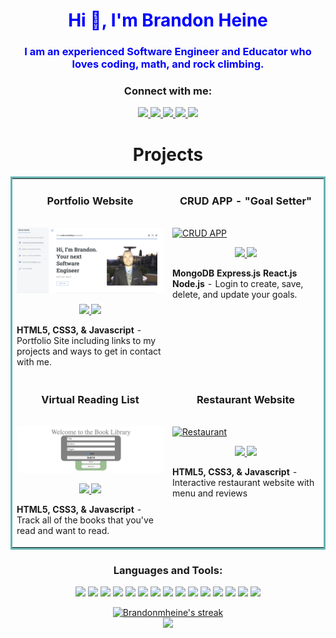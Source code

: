 <div style="color:blue;text-align:center;">
  <h1 align="center" style="color:blue;text-align:center;">Hi 👋, I'm Brandon Heine</h1>
  <h3 align="center">I am an experienced Software Engineer and Educator who loves coding, math, and rock climbing.</h3>
 </div>

<h3 align="center">Connect with me:</h3>
<p align="center">
  <a href="https://brandonmheine.netlify.app/" target="_blank">
    <img src="https://img.shields.io/static/v1?label=|&message=WEBSITE&color=23555f&style=plastic&logo=react&logo-color=white"/>
  </a>
  <a href="https://www.linkedin.com/in/brandonmheine/" target="_blank">
    <img src="https://img.shields.io/static/v1?label=|&message=LINKED-IN&color=cdf998&style=plastic&logo=linkedin&logo-color=white"/>
  </a>
  <a href="https://twitter.com/BrandonMHeine" target="_blank">
    <img src="https://img.shields.io/static/v1?label=|&message=TWITTER&color=23555f&style=plastic&logo=twitter&logo-color=white"/>
  </a>
  <a href="https://angel.co/u/brandon-heine" target="_blank">
      <img src="https://img.shields.io/static/v1?label=|&message=ANGEL-LIST&color=cdf998&style=plastic&logo=angellist&logo-color=white"/>
  </a>
  <a href="https://s3.amazonaws.com/attachments.angel.co/6942207-d6647d0483560b719a028b930e56e792.pdf?X-Amz-Algorithm=AWS4-HMAC-SHA256&X-Amz-Credential=AKIAJS6W3HGZGRJIRBTA%2F20220511%2Fus-east-1%2Fs3%2Faws4_request&X-Amz-Date=20220511T202644Z&X-Amz-Expires=3600&X-Amz-SignedHeaders=host&X-Amz-Signature=28efd3226719541eed7e86f8b5bc66bb63d1f448246789f45f30d376a1155899" target="_blank">
      <img src="https://img.shields.io/static/v1?label=|&message=RESUME&color=23555f&style=plastic&logo=react&logo-color=white"/>
  </a>
</p>




<h1 align="center">Projects</h1>
<table bordercolor="#66b2b2">
  <tr>
    <td width="50%" valign="top">
      <h3 align="center">Portfolio Website</h3>
        <br />
        <a target="_blank" href="https://brandonmheine.netlify.app/">
            <img src="portfolioWebsite.jpg" width="100%" alt="Portfolio"/>
        </a>
        <br />
        <p align="center">       
  <a href="https://github.com/brandonmheine/portfolio-site" target="_blank">
    <img src="https://img.shields.io/static/v1?label=|&message=REPO&color=23555f&style=plastic&logo=github&logo-color=white"/>
  </a>  
  <a href="https://brandonmheine.netlify.app/" target="_blank">
    <img src="https://img.shields.io/static/v1?label=|&message=WEBSITE&color=cdf998&style=plastic&logo=wordpress&logo-color=white"/>
  </a>
      </p>
        <p><strong>HTML5, CSS3, & Javascript</strong> - Portfolio Site including links to my projects and ways to get in contact with me.</p>
    </td>  
    <td width="50%" valign="top">
      <h3 align="center">CRUD APP - "Goal Setter"</h3>
        <br />
      <a target="_blank" href="https://mernapp-goalsetter.herokuapp.com/login">
            <img src="https://brandonmheine.netlify.app/images/goals.jpg" width="100%"  alt="CRUD APP"/>
        </a>
        <br />
        <p align="center">     
  <a href="https://github.com/brandonmheine/Goalsetter-CRUD-App" target="_blank">
    <img src="https://img.shields.io/static/v1?label=|&message=REPO&color=23555f&style=plastic&logo=github&logo-color=white"/>
  </a>
  <a href="https://mernapp-goalsetter.herokuapp.com/login" target="_blank">
    <img src="https://img.shields.io/static/v1?label=|&message=WEBSITE&color=cdf998&style=plastic&logo=wordpress&logo-color=white"/>
  </a>
      </p>
        <p><strong>MongoDB Express.js React.js Node.js</strong> - Login to create, save, delete, and update your goals.</p>
    </td>
  </tr>  
  <tr>
    <td width="50%" valign="top">
      <h3 align="center">Virtual Reading List</h3>
      <br />
        <a target="_blank" href="https://brandonmheine.github.io/library/">
          <img src="library.jpg" width="100%" alt="Library"/>
        </a>
      <br />
        <p align="center">
  <a href="https://github.com/brandonmheine/library" target="_blank">
    <img src="https://img.shields.io/static/v1?label=|&message=REPO&color=23555f&style=plastic&logo=github&logo-color=white"/>
  </a>
  <a href="https://brandonmheine.github.io/library/" target="_blank">
    <img src="https://img.shields.io/static/v1?label=|&message=WEBSITE&color=cdf998&style=plastic&logo=wordpress&logo-color=white"/>
  </a>
      </p>
        <p><strong>HTML5, CSS3, & Javascript</strong> - Track all of the books that you've read and want to read.</p>
    </td>
    <td width="50%" valign="top">
      <h3 align="center">Restaurant Website</h3>
        <br />
        <a target="_blank" href="https://brandonmheine.netlify.app/restaurant/index.html">
          <img src="https://brandonmheine.netlify.app/restaurant/assets/pancake.jpg" width="100%" alt="Restaurant"/>
        </a>
        <br />
        <p align="center">        
  <a href="https://github.com/brandonmheine/portfolio-site/tree/main/restaurant" target="_blank">
    <img src="https://img.shields.io/static/v1?label=|&message=REPO&color=23555f&style=plastic&logo=github&logo-color=white"/>
  </a>
  <a href="https://brandonmheine.netlify.app/restaurant/index.html" target="_blank">
    <img src="https://img.shields.io/static/v1?label=|&message=WEBSITE&color=cdf998&style=plastic&logo=wordpress&logo-color=white"/>
  </a>
      </p>
        <p><strong>HTML5, CSS3, & Javascript</strong> - Interactive restaurant website with menu and reviews</p>
    </td>
  </tr>
</table>

<h3 align="center">Languages and Tools:</h3>
<p align="center">
    <img src="https://img.shields.io/static/v1?label=|&message=HTML5&color=23555f&style=plastic&logo=html5"/>
  <img src="https://img.shields.io/static/v1?label=|&message=NODE&color=23555f&style=plastic&logo=nodedotjs"/>
    <img src="https://img.shields.io/static/v1?label=|&message=CSS3&color=285f65&style=plastic&logo=css3"/>
    <img src="https://img.shields.io/static/v1?label=|&message=SASS&color=2b625f&style=plastic&logo=sass"/>
    <img src="https://img.shields.io/static/v1?label=|&message=BOOTSTRAP&color=316c5e&style=plastic&logo=bootstrap"/>
    <img src="https://img.shields.io/static/v1?label=|&message=JAVASCRIPT&color=3c7f5d&style=plastic&logo=javascript"/>
    <img src="https://img.shields.io/static/v1?label=|&message=REACT.JS&color=4a935c&style=plastic&logo=react"/>
    <img src="https://img.shields.io/static/v1?label=|&message=TYPESCRIPT&color=4a935c&style=plastic&logo=typescript"/>
    <img src="https://img.shields.io/static/v1?label=|&message=PYTHON&color=52985b&style=plastic&logo=python"/>
    <img src="https://img.shields.io/static/v1?label=|&message=MONGO-DB&color=cdd148&style=plastic&logo=mongodb"/>
    <img src="https://img.shields.io/static/v1?label=|&message=EXPRESS&color=bbb111&style=plastic&logo=express"/>
    <img src="https://img.shields.io/static/v1?label=|&message=WEBPACK&color=bbb111&style=plastic&logo=webpack"/>
    <img src="https://img.shields.io/static/v1?label=|&message=LINUX&color=bbb111&style=plastic&logo=linux"/>
    <img src="https://img.shields.io/static/v1?label=|&message=GIT&color=cbb148&style=plastic&logo=git"/>
    <img src="https://img.shields.io/static/v1?label=|&message=LATEX&color=cbb148&style=plastic&logo=latex"/>
</p>


<p align="center">
  <a href="https://github.com/DenverCoder1/github-readme-streak-stats">
    <img title="🔥 Get streak stats for your profile at git.io/streak-stats" alt="Brandonmheine's streak" src="https://github-readme-streak-stats.herokuapp.com/?user=brandonmheine&theme=monokai-metallian&hide_border=true"/>
  </a>
  <br />
  <img src="https://www.codewars.com/users/SixtySix/badges/large"/>
</p>

